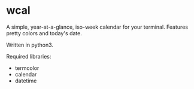 # wcal

A simple, year-at-a-glance, iso-week calendar for your terminal.
Features pretty colors and today's date.

Written in python3.

Required libraries:
- termcolor
- calendar
- datetime
